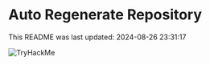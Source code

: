 # Auto Regenerate Repository

This README was last updated: 2024-08-26 23:31:17

 ![TryHackMe](https://tryhackme.com/badge/533634)